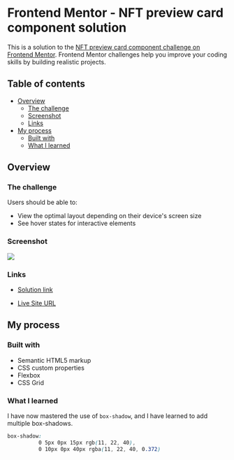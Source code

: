 # Frontend Mentor - NFT preview card component solution

This is a solution to the [NFT preview card component challenge on Frontend Mentor](https://www.frontendmentor.io/challenges/nft-preview-card-component-SbdUL_w0U). Frontend Mentor challenges help you improve your coding skills by building realistic projects. 

## Table of contents

- [Overview](#overview)
  - [The challenge](#the-challenge)
  - [Screenshot](#screenshot)
  - [Links](#links)
- [My process](#my-process)
  - [Built with](#built-with)
  - [What I learned](#what-i-learned)
 
## Overview

### The challenge

Users should be able to:

- View the optimal layout depending on their device's screen size
- See hover states for interactive elements

### Screenshot

![](./screenshot.png)

### Links

- [Solution link](https://www.frontendmentor.io/solutions/nft-preview-card-component-qPXSMOi4LM)
  
- [Live Site URL](https://alaa-mekibes.github.io/nft-preview-card-component-frontend-mentor)

## My process

### Built with

- Semantic HTML5 markup
- CSS custom properties
- Flexbox
- CSS Grid

### What I learned

I have now mastered the use of `box-shadow`, and I have learned to add multiple box-shadows.

```css
box-shadow:
          0 5px 0px 15px rgb(11, 22, 40),
          0 10px 0px 40px rgba(11, 22, 40, 0.372)
```
